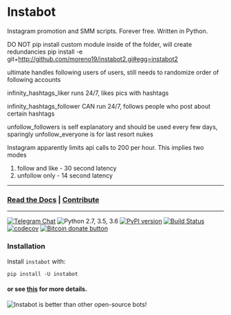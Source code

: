 # Instabot

Instagram promotion and SMM scripts.
Forever free. Written in Python.

DO NOT pip install custom module inside of the folder, will create redundancies
pip install -e git+http://github.com/moreno19/instabot2.gi#egg=instabot2

ultimate handles following users of users, still needs to randomize order of following accounts

infinity_hashtags_liker runs 24/7, likes pics with hashtags

infinity_hashtags_follower CAN run 24/7, follows people who post about certain hashtags

unfollow_followers is self explanatory and should be used every few days, sparingly
unfollow_everyone is for last resort nukes


Instagram apparently limits api calls to 200 per hour. This implies two modes
1. follow and like - 30 second latency
2. unfollow only - 14 second latency


---
### [Read the Docs](https://instagrambot.github.io/docs/) | [Contribute](https://github.com/instagrambot/docs/blob/master/CONTRIBUTING.md)
---

[![Telegram Chat](https://img.shields.io/badge/chat%20on-Telegram-blue.svg)](https://t.me/instabotproject)
![Python 2.7, 3.5, 3.6](https://img.shields.io/badge/python-2.7%2C%203.5%2C%203.6-blue.svg)
[![PyPI version](https://badge.fury.io/py/instabot.svg)](https://badge.fury.io/py/instabot)
[![Build Status](https://travis-ci.org/instagrambot/instabot.svg?branch=master)](https://travis-ci.org/instagrambot/instabot)
[![codecov](https://codecov.io/gh/instagrambot/instabot/branch/master/graph/badge.svg)](https://codecov.io/gh/instagrambot/instabot)
<span class="badge-bitcoin"><a href="https://github.com/instagrambot/instabot/blob/master/.github/DONATE_BITCOIN.md" title="Donate once-off to this project using Bitcoin"><img src="https://img.shields.io/badge/bitcoin-donate-yellow.svg" alt="Bitcoin donate button" /></a></span>

### Installation
Install `instabot` with:
```
pip install -U instabot
```
#### or see [this](https://instagrambot.github.io/docs/en/#installation) for more details.



![Instabot is better than other open-source bots!](https://github.com/instagrambot/docs/blob/master/img/instabot_3_bots.png "Instabot is better than other open-source bots!")
